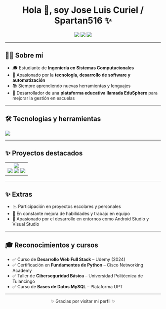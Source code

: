 <h1 align="center">Hola 👋, soy Jose Luis Curiel / Spartan516 ✨</h1>

<p align="center">
  <a href="https://www.instagram.com/curiel_1004/" target="_blank"><img src="https://img.shields.io/badge/Instagram-E4405F?style=for-the-badge&logo=instagram&logoColor=white" /></a>
  <a href="https://open.spotify.com/user/d6neljtusibgpuc1mdmxgeikp?si=005f14a1f201428b" target="_blank"><img src="https://img.shields.io/badge/Spotify-1ED760?style=for-the-badge&logo=spotify&logoColor=white" /></a>
  <a href="https://discord.com/users/Spartan516" target="_blank"><img src="https://img.shields.io/badge/Discord-5865F2?style=for-the-badge&logo=discord&logoColor=white" /></a>
</p>

---

<h2>👨‍💻 Sobre mí</h2>

- 🎓 Estudiante de **Ingeniería en Sistemas Computacionales**
- 📖 Apasionado por la **tecnología, desarrollo de software y automatización**
- 📚 Siempre aprendiendo nuevas herramientas y lenguajes
- 🚀 Desarrollador de una **plataforma educativa llamada EduSphere** para mejorar la gestión en escuelas

---

<h2>🛠️ Tecnologías y herramientas</h2>

<p align="left">
  <img src="https://skillicons.dev/icons?i=androidstudio,vscode,visualstudio,php,html,css,js,python,git,github,mysql&perline=10" />
</p>

---

<h2>✨ Proyectos destacados</h2>

<table>
  <tr>
    <td align="center">
      <img src="https://img.shields.io/badge/EduSphere-Plataforma%20Educativa-blue?style=for-the-badge"/>
      <br/>
      <img src="https://img.shields.io/badge/HTML-5-E34F26?style=for-the-badge&logo=html5&logoColor=white"/>
      <img src="https://img.shields.io/badge/CSS-3-1572B6?style=for-the-badge&logo=css3&logoColor=white"/>
      <img src="https://img.shields.io/badge/JavaScript-F7DF1E?style=for-the-badge&logo=javascript&logoColor=black"/>
    </td>
  </tr>
</table>

---

<h2>✨ Extras</h2>

- 📉 Participación en proyectos escolares y personales
- 🌟 En constante mejora de habilidades y trabajo en equipo
- 🔧 Apasionado por el desarrollo en entornos como Android Studio y Visual Studio

---

<h2>🎓 Reconocimientos y cursos</h2>

- ✅ Curso de **Desarrollo Web Full Stack** – Udemy (2024)
- ✅ Certificación en **Fundamentos de Python** – Cisco Networking Academy
- ✅ Taller de **Ciberseguridad Básica** – Universidad Politécnica de Tulancingo
- ✅ Curso de **Bases de Datos MySQL** – Plataforma UPT

---

<p align="center">
✨ Gracias por visitar mi perfil ✨
</p>

